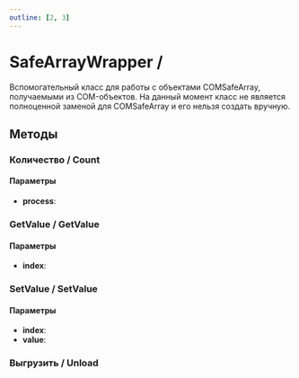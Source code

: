 ```yaml
---
outline: [2, 3]
---
```


# SafeArrayWrapper / 


Вспомогательный класс для работы с объектами COMSafeArray, получаемыми из COM-объектов.
На данный момент класс не является полноценной заменой для COMSafeArray и его нельзя создать вручную.


## Методы


### Количество / Count


#### Параметры

* **process**: 

### GetValue / GetValue


#### Параметры

* **index**: 

### SetValue / SetValue


#### Параметры

* **index**: 
* **value**: 

### Выгрузить / Unload

